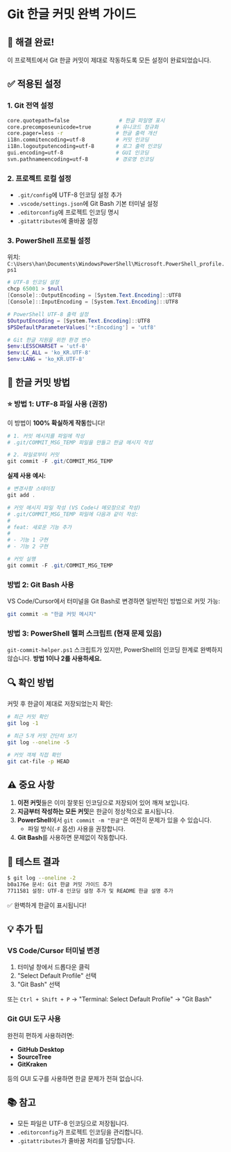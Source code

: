 # Git 한글 커밋 완벽 가이드

## 🎯 해결 완료!

이 프로젝트에서 Git 한글 커밋이 제대로 작동하도록 모든 설정이 완료되었습니다.

## ✅ 적용된 설정

### 1. Git 전역 설정
```bash
core.quotepath=false                # 한글 파일명 표시
core.precomposeunicode=true        # 유니코드 정규화
core.pager=less -r                 # 한글 출력 개선
i18n.commitencoding=utf-8          # 커밋 인코딩
i18n.logoutputencoding=utf-8       # 로그 출력 인코딩
gui.encoding=utf-8                 # GUI 인코딩
svn.pathnameencoding=utf-8         # 경로명 인코딩
```

### 2. 프로젝트 로컬 설정
- `.git/config`에 UTF-8 인코딩 설정 추가
- `.vscode/settings.json`에 Git Bash 기본 터미널 설정
- `.editorconfig`에 프로젝트 인코딩 명시
- `.gitattributes`에 줄바꿈 설정

### 3. PowerShell 프로필 설정
위치: `C:\Users\han\Documents\WindowsPowerShell\Microsoft.PowerShell_profile.ps1`

```powershell
# UTF-8 인코딩 설정
chcp 65001 > $null
[Console]::OutputEncoding = [System.Text.Encoding]::UTF8
[Console]::InputEncoding = [System.Text.Encoding]::UTF8

# PowerShell UTF-8 출력 설정
$OutputEncoding = [System.Text.Encoding]::UTF8
$PSDefaultParameterValues['*:Encoding'] = 'utf8'

# Git 한글 지원을 위한 환경 변수
$env:LESSCHARSET = 'utf-8'
$env:LC_ALL = 'ko_KR.UTF-8'
$env:LANG = 'ko_KR.UTF-8'
```

## 📝 한글 커밋 방법

### ⭐ 방법 1: UTF-8 파일 사용 (권장)

이 방법이 **100% 확실하게 작동**합니다!

```powershell
# 1. 커밋 메시지를 파일에 작성
# .git/COMMIT_MSG_TEMP 파일을 만들고 한글 메시지 작성

# 2. 파일로부터 커밋
git commit -F .git/COMMIT_MSG_TEMP
```

**실제 사용 예시:**
```powershell
# 변경사항 스테이징
git add .

# 커밋 메시지 파일 작성 (VS Code나 메모장으로 작성)
# .git/COMMIT_MSG_TEMP 파일에 다음과 같이 작성:
# 
# feat: 새로운 기능 추가
# 
# - 기능 1 구현
# - 기능 2 구현

# 커밋 실행
git commit -F .git/COMMIT_MSG_TEMP
```

### 방법 2: Git Bash 사용

VS Code/Cursor에서 터미널을 Git Bash로 변경하면 일반적인 방법으로 커밋 가능:

```bash
git commit -m "한글 커밋 메시지"
```

### 방법 3: PowerShell 헬퍼 스크립트 (현재 문제 있음)

`git-commit-helper.ps1` 스크립트가 있지만, PowerShell의 인코딩 한계로 완벽하지 않습니다.
**방법 1이나 2를 사용하세요.**

## 🔍 확인 방법

커밋 후 한글이 제대로 저장되었는지 확인:

```bash
# 최근 커밋 확인
git log -1

# 최근 5개 커밋 간단히 보기
git log --oneline -5

# 커밋 객체 직접 확인
git cat-file -p HEAD
```

## ⚠️ 중요 사항

1. **이전 커밋**들은 이미 잘못된 인코딩으로 저장되어 있어 깨져 보입니다.
2. **지금부터 작성하는 모든 커밋**은 한글이 정상적으로 표시됩니다.
3. **PowerShell**에서 `git commit -m "한글"`은 여전히 문제가 있을 수 있습니다.
   - 파일 방식(`-F` 옵션) 사용을 권장합니다.
4. **Git Bash**를 사용하면 문제없이 작동합니다.

## 🎉 테스트 결과

```bash
$ git log --oneline -2
b0a176e 문서: Git 한글 커밋 가이드 추가
7711581 설정: UTF-8 인코딩 설정 추가 및 README 한글 설명 추가
```

✅ 완벽하게 한글이 표시됩니다!

## 💡 추가 팁

### VS Code/Cursor 터미널 변경
1. 터미널 창에서 드롭다운 클릭
2. "Select Default Profile" 선택
3. "Git Bash" 선택

또는 `Ctrl + Shift + P` → "Terminal: Select Default Profile" → "Git Bash"

### Git GUI 도구 사용
완전히 편하게 사용하려면:
- **GitHub Desktop**
- **SourceTree**
- **GitKraken**

등의 GUI 도구를 사용하면 한글 문제가 전혀 없습니다.

## 📚 참고

- 모든 파일은 UTF-8 인코딩으로 저장됩니다.
- `.editorconfig`가 프로젝트 인코딩을 관리합니다.
- `.gitattributes`가 줄바꿈 처리를 담당합니다.


